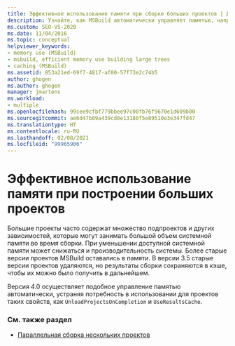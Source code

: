 ```yaml
---
title: Эффективное использование памяти при сборке больших проектов | Документы Майкрософт
description: Узнайте, как MSBuild автоматически управляет памятью, например выгружая старые версии и получая кэши, при построении больших проектов.
ms.custom: SEO-VS-2020
ms.date: 11/04/2016
ms.topic: conceptual
helpviewer_keywords:
- memory use (MSBuild)
- msbuild, efficient memory use building large trees
- caching (MSBuild)
ms.assetid: 853a21ed-69f7-4817-af00-57f73e2c74b5
author: ghogen
ms.author: ghogen
manager: jmartens
ms.workload:
- multiple
ms.openlocfilehash: 99cee9cfbf779bbee97c00fb76f9670e1d609b00
ms.sourcegitcommit: ae6d47b09a439cd0e13180f5e89510e3e347fd47
ms.translationtype: HT
ms.contentlocale: ru-RU
ms.lasthandoff: 02/08/2021
ms.locfileid: "99965906"
---
```

# <a name="use-memory-efficiently-when-you-build-large-projects"></a>Эффективное использование памяти при построении больших проектов

Большие проекты часто содержат множество подпроектов и других зависимостей, которые могут занимать большой объем системной памяти во время сборки. При уменьшении доступной системной памяти может снижаться и производительность системы. Более старые версии проектов MSBuild оставались в памяти. В версии 3.5 старые версии проектов удаляются, но результаты сборки сохраняются в кэше, чтобы их можно было получить в дальнейшем.

 Версия 4.0 осуществляет подобное управление памятью автоматически, устраняя потребность в использовании для проектов таких свойств, как `UnloadProjectsOnCompletion` и `UseResultsCache`.

### <a name="see-also"></a>См. также раздел

- [Параллельная сборка нескольких проектов](../msbuild/building-multiple-projects-in-parallel-with-msbuild.md)

